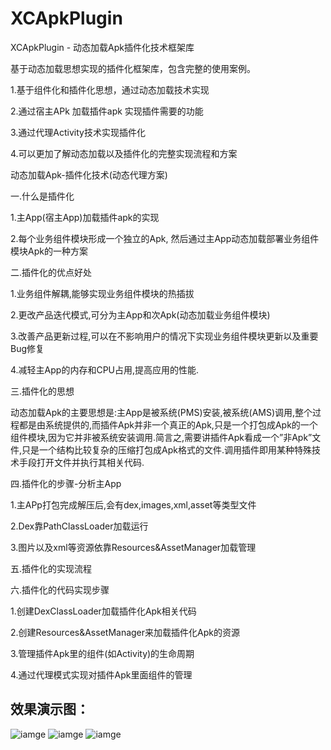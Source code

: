 # XCApkPlugin

XCApkPlugin - 动态加载Apk插件化技术框架库

基于动态加载思想实现的插件化框架库，包含完整的使用案例。

1.基于组件化和插件化思想，通过动态加载技术实现

2.通过宿主APk 加载插件apk 实现插件需要的功能

3.通过代理Activity技术实现插件化

4.可以更加了解动态加载以及插件化的完整实现流程和方案

动态加载Apk-插件化技术(动态代理方案)

一.什么是插件化

1.主App(宿主App)加载插件apk的实现

2.每个业务组件模块形成一个独立的Apk, 然后通过主App动态加载部署业务组件模块Apk的一种方案

二.插件化的优点好处

1.业务组件解耦,能够实现业务组件模块的热插拔

2.更改产品迭代模式,可分为主App和次Apk(动态加载业务组件模块)

3.改善产品更新过程,可以在不影响用户的情况下实现业务组件模块更新以及重要Bug修复 

4.减轻主App的内存和CPU占用,提高应用的性能.

三.插件化的思想

动态加载Apk的主要思想是:主App是被系统(PMS)安装,被系统(AMS)调用,整个过程都是由系统提供的,而插件Apk并非一个真正的Apk,只是一个打包成Apk的一个组件模块,因为它并非被系统安装调用.简言之,需要讲插件Apk看成一个”非Apk”文件,只是一个结构比较复杂的压缩打包成Apk格式的文件.调用插件即用某种特殊技术手段打开文件并执行其相关代码.

四.插件化的步骤-分析主App

1.主APp打包完成解压后,会有dex,images,xml,asset等类型文件

2.Dex靠PathClassLoader加载运行

3.图片以及xml等资源依靠Resources&AssetManager加载管理

五.插件化的实现流程



六.插件化的代码实现步骤

1.创建DexClassLoader加载插件化Apk相关代码

2.创建Resources&AssetManager来加载插件化Apk的资源

3.管理插件Apk里的组件(如Activity)的生命周期

4.通过代理模式实现对插件Apk里面组件的管理


## 效果演示图：

![iamge](https://raw.githubusercontent.com/jczmdeveloper/XCApkPlugin/master/screenshot/1.png)
![iamge](https://raw.githubusercontent.com/jczmdeveloper/XCApkPlugin/master/screenshot/2.png)
![iamge](https://raw.githubusercontent.com/jczmdeveloper/XCApkPlugin/master/screenshot/3.png)



